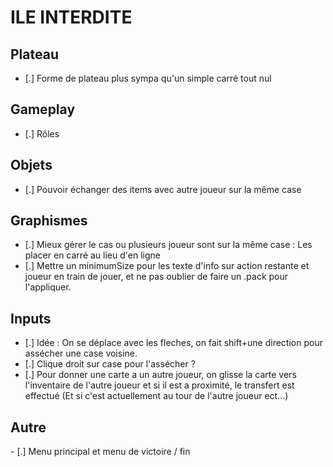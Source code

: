 # ILE INTERDITE

## Plateau

- [.] Forme de plateau plus sympa qu'un simple carré tout nul

## Gameplay

- [.] Rôles

## Objets

- [.] Pouvoir échanger des items avec autre joueur sur la même case

## Graphismes

- [.] Mieux gérer le cas ou plusieurs joueur sont sur la même case : Les placer en carré au lieu d'en ligne
- [.] Mettre un minimumSize pour les texte d'info sur action restante et joueur en train de jouer, et ne pas oublier de faire un .pack pour l'appliquer.

## Inputs

- [.] Idée : On se déplace avec les fleches, on fait shift+une direction pour assécher une case voisine.
- [.] Clique droit sur case pour l'assécher ?
- [.] Pour donner une carte a un autre joueur, on glisse la carte vers l'inventaire de l'autre joueur et si il est a proximité, le transfert est effectué (Et si c'est actuellement au tour de l'autre joueur ect...)

## Autre

- [.] Menu principal et menu de victoire / fin
